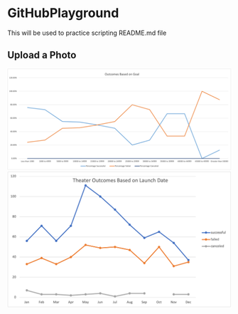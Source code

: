 # GitHubPlayground
This will be used to practice scripting README.md file
## Upload a Photo
<img src="https://github.com/michaelsullivan0220/playground/blob/main/Outcomes_vs_Goals.png">
<img src="https://github.com/michaelsullivan0220/playground/blob/main/Theater_Outcomes_vs_Launch.png">
